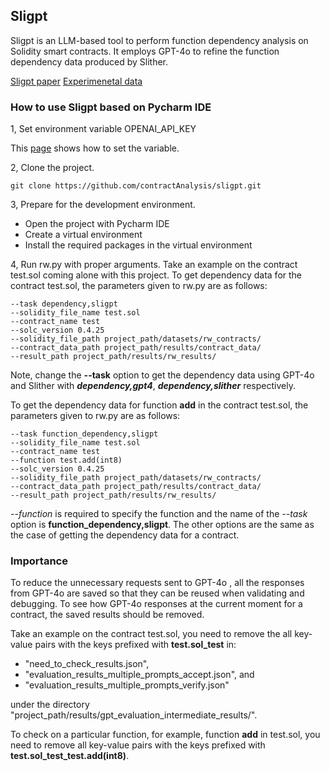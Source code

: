 
## Sligpt
Sligpt is an LLM-based tool to perform function dependency analysis on Solidity smart contracts. It employs GPT-4o to refine the function dependency data produced by Slither. 

[Sligpt paper](https://github.com/contractAnalysis/sligpt)
[Experimenetal data](./results/exp_results/ReadMe.md)


### How to use Sligpt based on Pycharm IDE
1, Set environment variable  OPENAI_API_KEY

This [page](https://help.openai.com/en/articles/5112595-best-practices-for-api-key-safety) shows how to set the variable.

2, Clone the project.
```shell
git clone https://github.com/contractAnalysis/sligpt.git
```
3, Prepare for the development environment.

- Open the project with Pycharm IDE
- Create a virtual environment
- Install the required packages in the virtual environment

4, Run rw.py with proper arguments.
Take an example on the contract test.sol coming alone with this project.
To get dependency data for the contract test.sol, the parameters given to rw.py are as follows: 
```
--task dependency,sligpt
--solidity_file_name test.sol
--contract_name test
--solc_version 0.4.25
--solidity_file_path project_path/datasets/rw_contracts/
--contract_data_path project_path/results/contract_data/
--result_path project_path/results/rw_results/
```
Note, change the **--task** option to get the dependency data using GPT-4o and Slither with _**dependency,gpt4**_, _**dependency,slither**_ respectively.


To get the dependency data for function **add** in the contract test.sol, the parameters given to rw.py are as follows:

```
--task function_dependency,sligpt
--solidity_file_name test.sol
--contract_name test
--function test.add(int8)
--solc_version 0.4.25
--solidity_file_path project_path/datasets/rw_contracts/
--contract_data_path project_path/results/contract_data/
--result_path project_path/results/rw_results/
```
_--function_ is required to specify the function and the name of the _--task_ option is **function_dependency,sligpt**. The other options are the same as the case of getting the dependency data for a contract.





### Importance
 To reduce the unnecessary requests sent to GPT-4o , all the responses from GPT-4o are saved so that they can be reused when validating and debugging. To see how GPT-4o responses at the current moment for a contract, the saved results should be removed.

Take an example on the contract test.sol, you need to remove the all key-value pairs with the keys prefixed with **test.sol_test** in:<br>

- "need_to_check_results.json", 
- "evaluation_results_multiple_prompts_accept.json", and 
- "evaluation_results_multiple_prompts_verify.json" 

under the directory "project_path/results/gpt_evaluation_intermediate_results/".

To check on a particular function, for example, function **add** in test.sol, you need to remove all key-value pairs with the keys prefixed with **test.sol_test_test.add(int8)**.


